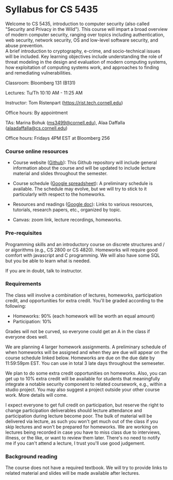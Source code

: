 # Syllabus for CS 5435

Welcome to CS 5435, introduction to computer security (also called "Security and
Privacy in the Wild"). This course will impart a broad overview of modern
computer security, ranging over topics including authentication, web security,
network security, OS and low-level software security, and abuse prevention.  
A brief introduction to cryptography, e-crime, and socio-technical issues will
be included. Key learning objectives include understanding the role of threat
modeling in the design and evaluation of modern computing systems, how
exploitation of computing systems work, and approaches to finding and
remediating vulnerabilities. 

Classroom: Bloomberg 131  (B131)

Lectures: Tu/Th 10:10 AM - 11:25 AM

Instructor: Tom Ristenpart (https://rist.tech.cornell.edu)

Office hours: By appointment

TAs: Marina Bohuk (ms3499@cornell.edu), Alaa Daffalla (alaadaffalla@cs.cornell.edu)

Office hours: Fridays 4PM EST at Bloomberg 256


### Course online resources

* Course website ([Github](https://github.com/tomrist/cs5435-spring2024)): This Github repository will include general information about the course and will be updated to include lecture material and slides throughout the semester.

* Course schedule ([Google spreadsheet](https://docs.google.com/spreadsheets/d/1RySQMcIFWVjv7pONpzzIxiyY2iYKVTZhD9VwoVgrgHU/edit?usp=sharing)): A preliminary schedule is available. The schedule may evolve, but we will try to stick to it particularly with respect to the homeworks.

* Resources and readings ([Google doc](https://docs.google.com/document/d/1jlQlAgI0DrKJIUiW2FSVUbFf-8xfyAbJHUm7Rhp5rb0/)): Links to various resources, tutorials, research papers, etc., organized by topic.

<!--* Course Q/A ([Piazza](https://piazza.com/tech.cornell/fall2019/cs5435/)): We will be using Piazza for class discussion. Rather than emailing questions on logistics, homeworks, and lecture material to staff, we encourage you to post on Piazza instead.

* Course management system ([CMSX](https://cmsx.cs.cornell.edu)): We will be using Cornell's CMSX platform for homework submissions and grading. If the CMSX site does not show up for you, please email the TAs and we can attempt to help fix your enrollment status. -->

* Canvas: zoom link, lecture recordings, homeworks. 


### Pre-requisites

Programming skills and an introductory course on discrete structures and / or algorithms (e.g., CS 2800 or CS 4820). 
Homeworks will require good comfort with javascript and C programming. We will
also have some SQL but you be able to learn what is needed. 

If you are in doubt, talk to instructor.

### Requirements

The class will involve a combination of lectures, homeworks, participation
credit, and opportunities for extra credit. You'll be graded according to the following:

* Homeworks:  90% (each homework will be worth an equal amount)
* Participation:  10% 

Grades will not be curved, so everyone could get an A in the class if
everyone does well. 

We are planning 4 larger homework assignments. A preliminary schedule
of when homeworks will be assigned and when they are due will appear on 
the course schedule linked below. 
Homeworks are due on the due date by 11:59:59pm EST. You can use in
total 3 late days throughout the semeseter. 

We plan to do some extra credit opportunities on homeworks. Also, you can 
get up to 10% extra credit will be available for students that meaningfully
integrate a notable security component to related coursework, e.g., within a
studio project. You may also suggest a project outside your other course work.
More details will come.

I expect everyone to get full credit on participation, but reserve the right to
change participation deliverables should lecture attendance and participation
during lecture become poor. 
The bulk of material will be delivered via lecture, as such you won't get much
out of the class if you skip lectures and won't be prepared for homeworks. 
We are working on lectures being recorded
in case you have to miss class due to interviews, illness, or the like, or want
to review them later. 
There's no need to notify me if you can't attend a lecture, I trust you'll use good
judgement. 



### Background reading 

The course does not have a required textbook. We will try to provide links to
related material and slides will be made available after lectures.


